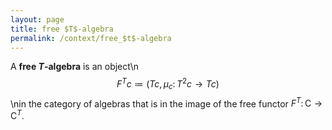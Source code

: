 ```yaml
---
layout: page
title: free $T$-algebra
permalink: /context/free_$t$-algebra
---
```

A **free $T$-algebra** is an object\n$$ F^Tc \coloneqq (Tc, \mu_c \colon T^2c \to Tc)$$\nin the category of algebras that is in the image of the free functor $F^T \colon \mathsf{C} \to \mathsf{C}^T$.
